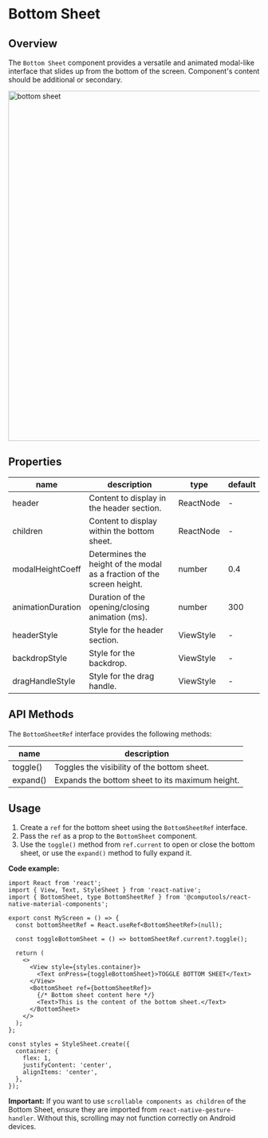 # Bottom Sheet

## Overview

The ```Bottom Sheet``` component provides a versatile and animated modal-like interface that slides up from the bottom of the screen. Component's content should be additional or secondary.

<img src="https://ik.imagekit.io/Computools/rn-material-components/bottom-sheet.gif?updatedAt=1736521035362" style="height: 700px;" alt="bottom sheet" />

## Properties

| name | description | type | default |
| ------ | ------ | ------ | ---- |
| header | Content to display in the header section. | ReactNode | - |
| children | Content to display within the bottom sheet. | ReactNode | - |
| modalHeightCoeff | Determines the height of the modal as a fraction of the screen height. | number | 0.4 |
| animationDuration | Duration of the opening/closing animation (ms). | number | 300 |
| headerStyle | Style for the header section. | ViewStyle | - |
| backdropStyle | Style for the backdrop. | ViewStyle | - |
| dragHandleStyle | Style for the drag handle. | ViewStyle | - |

## API Methods

The ```BottomSheetRef``` interface provides the following methods:

| name | description |
| ------ | ------ |
| toggle() | Toggles the visibility of the bottom sheet. |
| expand() | Expands the bottom sheet to its maximum height. |

## Usage

1. Create a ```ref``` for the bottom sheet using the ```BottomSheetRef``` interface.
2. Pass the ```ref``` as a prop to the ```BottomSheet``` component.
3. Use the ```toggle()``` method from ```ref.current``` to open or close the bottom sheet, or use the ```expand()``` method to fully expand it.

**Code example:**
```
import React from 'react';
import { View, Text, StyleSheet } from 'react-native';
import { BottomSheet, type BottomSheetRef } from '@computools/react-native-material-components';

export const MyScreen = () => {
  const bottomSheetRef = React.useRef<BottomSheetRef>(null);

  const toggleBottomSheet = () => bottomSheetRef.current?.toggle();

  return (
    <>
      <View style={styles.container}>
        <Text onPress={toggleBottomSheet}>TOGGLE BOTTOM SHEET</Text>
      </View>
      <BottomSheet ref={bottomSheetRef}>
        {/* Bottom sheet content here */}
        <Text>This is the content of the bottom sheet.</Text>
      </BottomSheet>
    </>
  );
};

const styles = StyleSheet.create({
  container: {
    flex: 1,
    justifyContent: 'center',
    alignItems: 'center',
  },
});
```

**Important:** If you want to use ```scrollable components as children``` of the Bottom Sheet, ensure they are imported from ```react-native-gesture-handler```. Without this, scrolling may not function correctly on Android devices.






